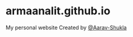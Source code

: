 # armaanalit.github.io
My personal website
Created by [@Aarav-Shukla](https://www.github.com/Aarav-Shukla)
